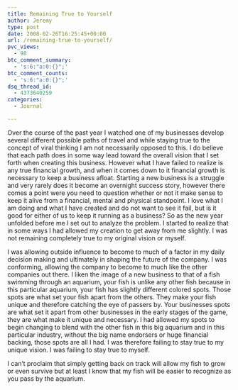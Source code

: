 ```yaml
---
title: Remaining True to Yourself
author: Jeremy
type: post
date: 2008-02-26T16:25:45+00:00
url: /remaining-true-to-yourself/
pvc_views:
  - 98
btc_comment_summary:
  - 's:6:"a:0:{}";'
btc_comment_counts:
  - 's:6:"a:0:{}";'
dsq_thread_id:
  - 4373640259
categories:
  - Journal

---
```

Over the course of the past year I watched one of my businesses develop several different possible paths of travel and while staying true to the concept of viral thinking I am not necessarily opposed to this. I do believe that each path does in some way lead toward the overall vision that I set forth when creating this business. However what I have failed to realize is any true financial growth, and when it comes down to it financial growth is necessary to keep a business afloat. Starting a new business is a struggle and very rarely does it become an overnight success story, however there comes a point were you need to question whether or not it make sense to keep it alive from a financial, mental and physical standpoint. I love what I am doing and what I have created and do not want to see it fail, but is it good for either of us to keep it running as a business? So as the new year unfolded before me I set out to analyze the problem. I started to realize that in some ways I had allowed my creation to get away from me slightly. I was not remaining completely true to my original vision or myself.

I was allowing outside influence to become to much of a factor in my daily decision making and ultimately in shaping the future of the company. I was conforming, allowing the company to become to much like the other companies out there. I liken the image of a new business to that of a fish swimming through an aquarium, your fish is unlike any other fish because in this particular aquarium, your fish has slightly different colored spots. Those spots are what set your fish apart from the others. They make your fish unique and therefore catching the eye of passers by. Your businesses spots are what set it apart from other businesses in the early stages of the game, they are what make it unique and necessary. I had allowed my spots to begin changing to blend with the other fish in this big aquarium and in this particular industry, without the big name endorsers or huge financial backing, those spots are all I had. I was therefore failing to stay true to my unique vision. I was failing to stay true to myself.

I can&#8217;t proclaim that simply getting back on track will allow my fish to grow or even survive but at least I know that my fish will be easier to recognize as you pass by the aquarium.